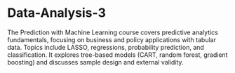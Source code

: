 # Data-Analysis-3
The Prediction with Machine Learning course covers predictive analytics fundamentals, focusing on business and policy applications with tabular data. Topics include LASSO, regressions, probability prediction, and classification. It explores tree-based models (CART, random forest, gradient boosting) and discusses sample design and external validity.

